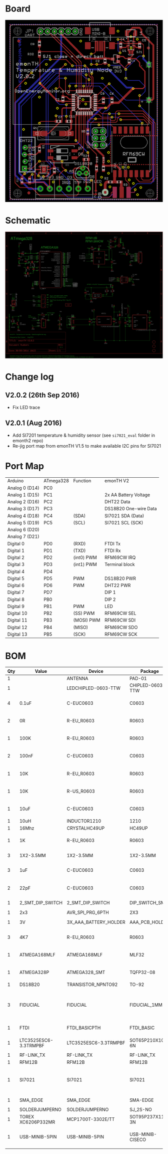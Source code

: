 # Board

![board](emonth_V2.0.2_brd.png)

# Schematic

![emonTH V2 schematic](emonth_V2.0.2_sch.png)

# Change log

## V2.0.2 (26th Sep 2016)

- Fix LED trace

## V2.0.1 (Aug 2016)

- Add SI7201 temperature & humidity sensor (see `si7021_eval` folder in emonth2 repo)
- Re-jig port map from emonTH V1.5 to make available I2C pins for SI7021

# Port Map

|                |           |            |                       |
|----------------|-----------|------------|-----------------------|
| Arduino        | ATmega328 | Function   | emonTH V2             |
| Analog 0 (D14) | PC0       |            |                       |
| Analog 1 (D15) | PC1       |            | 2x AA Battery Voltage |
| Analog 2 (D16) | PC2       |            | DHT22 Data            |
| Analog 3 (D17) | PC3       |            | DS18B20 One-wire Data |
| Analog 4 (D18) | PC4       | (SDA)      | SI7021 SDA (Data)     |
| Analog 5 (D19) | PC5       | (SCL)      | SI7021 SCL (SCK)      |
| Analog 6 (D20) |           |            |                       |
| Analog 7 (D21) |           |            |                       |
| Digital 0      | PD0       | (RXD)      | FTDI Tx               |
| Digital 1      | PD1       | (TXD)      | FTDI Rx               |
| Digital 2      | PD2       | (int0) PWM | RFM69CW IRQ           |
| Digital 3      | PD3       | (int1) PWM | Terminal block        |
| Digital 4      | PD4       |            |                       |
| Digital 5      | PD5       | PWM        | DS18B20 PWR           |
| Digital 6      | PD6       | PWM        | DHT22 PWR             |
| Digital 7      | PD7       |            | DIP 1                 |
| Digital 8      | PB0       |            | DIP 2                 |
| Digital 9      | PB1       | PWM        | LED                   |
| Digital 10     | PB2       | (SS) PWM   | RFM69CW SEL           |
| Digital 11     | PB3       | (MOSI) PWM | RFM69CW SDI           |
| Digital 12     | PB4       | (MISO)     | RFM69CW SDO           |
| Digital 13     | PB5       | (SCK)      | RFM69CW SCK           |


# BOM

|Qty |Value                |Device               |Package         |Parts          |Description                                                            |
|----|---------------------|---------------------|----------------|---------------|-----------------------------------------------------------------------|
|1   |                     |ANTENNA              |PAD-01          |ANT1           |Antenna                                                                |
|1   |                     |LEDCHIPLED-0603-TTW  |CHIPLED-0603-TTW|LED            |LED                                                                    |
|4   |0.1uF                |C-EUC0603            |C0603           |C3, C6, C8, C12|CAPACITOR, European symbol                                             |
|2   |0R                   |R-EU_R0603           |R0603           |R2, R3         |RESISTOR, European symbol                                              |
|1   |100K                 |R-EU_R0603           |R0603           |R5             |RESISTOR, European symbol                                              |
|2   |100nF                |C-EUC0603            |C0603           |C9, C10        |CAPACITOR, European symbol                                             |
|1   |10K                  |R-EU_R0603           |R0603           |R1             |RESISTOR, European symbol                                              |
|1   |10K                  |R-US_R0603           |R0603           |R32            |RESISTOR, American symbol                                              |
|1   |10uF                 |C-EUC0603            |C0603           |C5             |CAPACITOR, European symbol                                             |
|1   |10uH                 |INDUCTOR1210         |1210            |L1             |Inductors                                                              |
|1   |16Mhz                |CRYSTALHC49UP        |HC49UP          |Q1             |CRYSTAL                                                                |
|1   |1K                   |R-EU_R0603           |R0603           |R10            |RESISTOR, European symbol                                              |
|3   |1X2-3.5MM            |1X2-3.5MM            |1X2-3.5MM       |J1, J2, J3     |3.5mm Terminal block                                                   |
|3   |1uF                  |C-EUC0603            |C0603           |C1, C2, C4     |CAPACITOR, European symbol                                             |
|2   |22pF                 |C-EUC0603            |C0603           |C7, C11        |CAPACITOR, European symbol                                             |
|1   |2_SMT_DIP_SWITCH     |2_SMT_DIP_SWITCH     |DIP_SWITCH_SMT  |S3             |Multicomp MCEMR-02-T                                                   |
|1   |2x3                  |AVR_SPI_PRG_6PTH     |2X3             |ISP            |AVR ISP 6 Pin                                                          |
|1   |3V                   |3X_AAA_BATTERY_HOLDER|AAA_PCB_HOLDER  |U$3            |2x AA Battery Holder                                                   |
|3   |4K7                  |R-EU_R0603           |R0603           |R4, R6, R24    |RESISTOR, European symbol                                              |
|1   |ATMEGA168MLF         |ATMEGA168MLF         |MLF32           |U1_MLF         |Atmel 32-pin 8-bit micro, 16k flash.                                   |
|1   |ATMEGA328P           |ATMEGA328_SMT        |TQFP32-08       |U1_TQFP        |32-Pin Atmega328 part                                                  |
|1   |DS18B20              |TRANSISTOR_NPNTO92   |TO-92           |Q2             |Transistor NPN                                                         |
|3   |FIDUCIAL             |FIDUCIAL             |FIDUCIAL_1MM    |U$1, U$6, U$7  |For use by pick and place machines to calibrate the vision/machine, 1mm|
|1   |FTDI                 |FTDI_BASICPTH        |FTDI_BASIC      |JP1            |FTDI Basic: 3.3V and 5V                                                |
|1   |LTC3525ESC6-3.3TRMPBF|LTC3525ESC6-3.3TRMPBF|SOT65P210X100-6N|U1             |Step-Up DC/DC Converter                                                |
|1   |RF-LINK_TX           |RF-LINK_TX           |RF-LINK_TX      |U$2            |                                                                       |
|1   |RFM12B               |RFM12B               |RFM12B          |RFM69CW        |                                                                       |
|1   |SI7021               |SI7021               |SI7021          |U2             |The Si7021 is an I2C Humidity and Temperature Sensor                   |
|1   |SMA_EDGE             |SMA_EDGE             |SMA-EDGE        |J$1            |SMA Antenna Connector                                                  |
|1   |SOLDERJUMPERNO       |SOLDERJUMPERNO       |SJ_2S-NO        |SJ1            |Solder Jumper                                                          |
|1   |TOREX XC6206P332MR   |MCP1700T-3302E/TT    |SOT95P237X112-3N|VREG           |Low Quiescent Current LDO                                              |
|1   |USB-MINIB-5PIN       |USB-MINIB-5PIN       |USB-MINIB-CISECO|U$5            |Mini-USB "B" connector with 5th pin broken out.                        |
